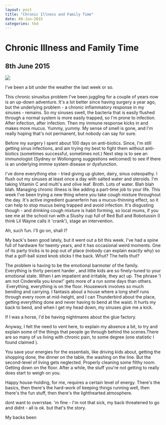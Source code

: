 ```yaml
---
layout: post
title: "Chronic Illness and Family Time"
date: 08-Jun-2015
categories: tbd
---
```


# Chronic Illness and Family Time

## 8th June 2015

<img class="photo-horiz" src="https://scontent-lax1-1.xx.fbcdn.net/hphotos-xaf1/v/t1.0-9/17678_10153492627711869_7123902527679157496_n.jpg?oh=ac4df5945c272f7777b5a428c96a5fce&amp;oe=55F7237D" />

I've been a bit under the weather the last week or so.

This chronic sinusitus problem I've been juggling for a couple of years now is an up-down adventure. It's a lot better since having surgery a year ago,   but the underlying problem - a chronic inflammatory response in my sinuses - remains. So my sinuses swell,   the bacteria that is easily flushed through a normal system is more easily trapped,   so I'm prone to infection. After infection, after infection. Then my immune response kicks in and makes more mucus. Yummy, yummy. My sense of smell is gone, and I'm really hoping that's not permanent, but nobody can say for sure.

Before my surgery I spent about 100 days on anti-biotics. Since, I'm still getting sinus infections, and am trying my best to fight them without anti-biotics (sometimes successful, sometimes not.) Next step is to see an immunologist (Sydney or Wollongong suggestions welcomed) to see if there is an underlying immne system disease or dysfunction.

I've done everything else - tried giving up gluten, dairy, sinus osteopathy. I flush out my sinuses at least once a day with salted water and steroids. I'm taking Vitamin C and multi's and olive leaf. Broth. Lots of water. Blah blah blah. Managing chronic illness is like adding a part-time job to your life. This week I've been trying a new thing where you take cough mixture throughout the day. It's active ingredient guanerferin has a mucus-thinning effect, so it can help to stop mucus being trapped and avoid infection. It's disgusting though - and drinking cough mixture is habit forming, so local mums, if you see me at the school run with a Slushy cup full of Red Bull and Robotussin (I think Lil Wayne calls it 'crank'), stage an intervention.

Ah, such fun. I'll go on, shall I?

My back's been good lately, but it went out a bit this week. I've had a spine full of hardware for twenty years, and it has occasional weird moments. One of its party tricks is to pop out of place (nobody can explain exactly why) so that a golf-ball sized knob sticks t the back. Whut? The hells thut?

The problem is having to be the emotional barmoter of the family. Everything is thirty percent harder , and little kids are so finely-tuned to your emotional state. When I am impatient and irritable, they act up. The phrase 'I am not Cinderella you know!' gets more of a run some days than others.  Everything, everything is on the floor. Housework involves so much bending and carrying. I fantasis about a house where a long shelf runs through every room at mid-height, and I can Thunderbird about the place, getting everything done and never having to bend at the waist. It hurts my back to bend, and when I get my head down, my sinuses give me a kick.

If I was a horse, I'd be having nightmares about the glue factory.

Anyway, I felt the need to vent here, to explain my absence a bit, to try and explain some of the things that people go through behind the scenes.There are so many of us living with chronic pain, to some degree (one statistic I found claimed ).

You save your energies for the essentials, like driving kids about, getting the shopping done, the dinner on the table, the washing on the line. But the second-level of living gets neglected. Properly cleaning some filthy room. Getting down on the floor. After a while, the stuff you're not getting to really does start to weigh on you.

Happy house-holding, for me, requires a certain level of energy. There's the basics, then there's the hard-work of keeping things running well, then there's the fun stuff, then there's the lighthearted atmosphere.

 

dont want to overrstae. 'm fine - I'm not that sick, my back threatened to go and didnt - all is ok. but that's the story.

My backs been

 

 
